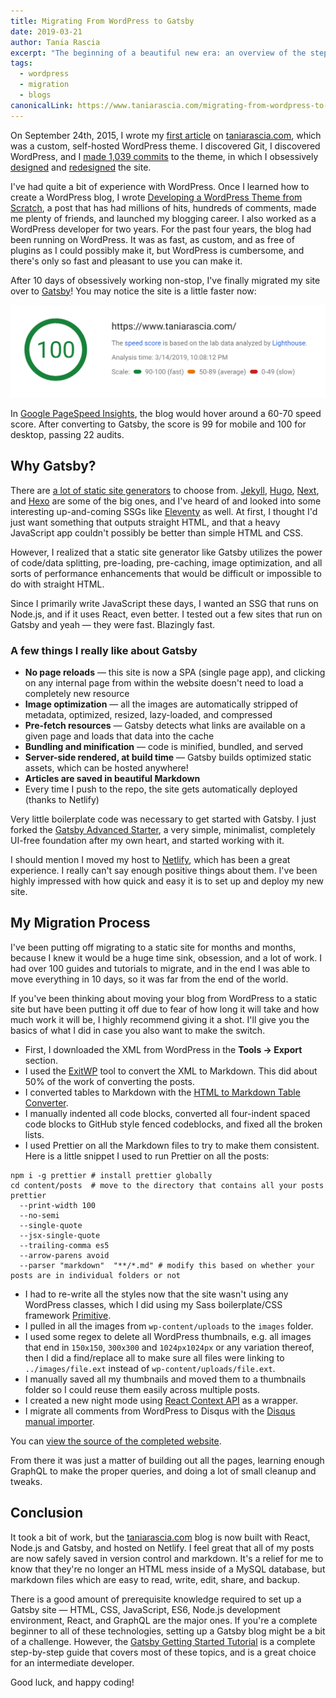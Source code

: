```yaml
---
title: Migrating From WordPress to Gatsby
date: 2019-03-21
author: Tania Rascia
excerpt: "The beginning of a beautiful new era: an overview of the steps I took to migrate my blog from WordPress to Gatsby."
tags:
  - wordpress
  - migration
  - blogs
canonicalLink: https://www.taniarascia.com/migrating-from-wordpress-to-gatsby/
---
```


On September 24th, 2015, I wrote my [first article](https://www.taniarascia.com/getting-started-with-git/) on [taniarascia.com](https://www.taniarascia.com), which was a custom, self-hosted WordPress theme. I discovered Git, I discovered WordPress, and I [made 1,039 commits](https://github.com/taniarascia/oblate) to the theme, in which I obsessively [designed](https://www.taniarascia.com/version-2-0-website-redesign-863-commits-later/) and [redesigned](https://www.taniarascia.com/website-redesign-version-4-0/) the site.

I've had quite a bit of experience with WordPress. Once I learned how to create a WordPress blog, I wrote [Developing a WordPress Theme from Scratch](https://www.taniarascia.com/developing-a-wordpress-theme-from-scratch/), a post that has had millions of hits, hundreds of comments, made me plenty of friends, and launched my blogging career. I also worked as a WordPress developer for two years. For the past four years, the blog had been running on WordPress. It was as fast, as custom, and as free of plugins as I could possibly make it, but WordPress is cumbersome, and there's only so fast and pleasant to use you can make it.

After 10 days of obsessively working non-stop, I've finally migrated my site over to [Gatsby](/)! You may notice the site is a little faster now:

![Lighthouse Performance Score](./images/speed.png)

In [Google PageSpeed Insights](https://developers.google.com/speed/pagespeed/insights/), the blog would hover around a 60-70 speed score. After converting to Gatsby, the score is 99 for mobile and 100 for desktop, passing 22 audits.

## Why Gatsby?

There are [a lot of static site generators](https://www.staticgen.com/) to choose from. [Jekyll](https://jekyllrb.com/), [Hugo](https://gohugo.io/), [Next](https://nextjs.org/), and [Hexo](https://hexo.io/) are some of the big ones, and I've heard of and looked into some interesting up-and-coming SSGs like [Eleventy](https://www.11ty.io/) as well. At first, I thought I'd just want something that outputs straight HTML, and that a heavy JavaScript app couldn't possibly be better than simple HTML and CSS.

However, I realized that a static site generator like Gatsby utilizes the power of code/data splitting, pre-loading, pre-caching, image optimization, and all sorts of performance enhancements that would be difficult or impossible to do with straight HTML.

Since I primarily write JavaScript these days, I wanted an SSG that runs on Node.js, and if it uses React, even better. I tested out a few sites that run on Gatsby and yeah ― they were fast. Blazingly fast.

### A few things I really like about Gatsby

- **No page reloads** ― this site is now a SPA (single page app), and clicking on any internal page from within the website doesn't need to load a completely new resource
- **Image optimization** ― all the images are automatically stripped of metadata, optimized, resized, lazy-loaded, and compressed
- **Pre-fetch resources** ― Gatsby detects what links are available on a given page and loads that data into the cache
- **Bundling and minification** ― code is minified, bundled, and served
- **Server-side rendered, at build time** ― Gatsby builds optimized static assets, which can be hosted anywhere!
- **Articles are saved in beautiful Markdown**
- Every time I push to the repo, the site gets automatically deployed (thanks to Netlify)

Very little boilerplate code was necessary to get started with Gatsby. I just forked the [Gatsby Advanced Starter](https://github.com/vagr9k/gatsby-advanced-starter/), a very simple, minimalist, completely UI-free foundation after my own heart, and started working with it.

I should mention I moved my host to [Netlify](https://www.netlify.com/), which has been a great experience. I really can't say enough positive things about them. I've been highly impressed with how quick and easy it is to set up and deploy my new site.

## My Migration Process

I've been putting off migrating to a static site for months and months, because I knew it would be a huge time sink, obsession, and a lot of work. I had over 100 guides and tutorials to migrate, and in the end I was able to move everything in 10 days, so it was far from the end of the world.

If you've been thinking about moving your blog from WordPress to a static site but have been putting it off due to fear of how long it will take and how much work it will be, I highly recommend giving it a shot. I'll give you the basics of what I did in case you also want to make the switch.

- First, I downloaded the XML from WordPress in the **Tools -> Export** section.
- I used the [ExitWP](https://github.com/thomasf/exitwp) tool to convert the XML to Markdown. This did about 50% of the work of converting the posts.
- I converted tables to Markdown with the [HTML to Markdown Table Converter](https://jmalarcon.github.io/markdowntables/).
- I manually indented all code blocks, converted all four-indent spaced code blocks to GitHub style fenced codeblocks, and fixed all the broken lists.
- I used Prettier on all the Markdown files to try to make them consistent. Here is a little snippet I used to run Prettier on all the posts:

```shell
npm i -g prettier # install prettier globally
cd content/posts  # move to the directory that contains all your posts
prettier
  --print-width 100
  --no-semi
  --single-quote
  --jsx-single-quote
  --trailing-comma es5
  --arrow-parens avoid
  --parser "markdown"  "**/*.md" # modify this based on whether your posts are in individual folders or not
```

- I had to re-write all the styles now that the site wasn't using any WordPress classes, which I did using my Sass boilerplate/CSS framework [Primitive](https://taniarascia.github.io/primitive).
- I pulled in all the images from `wp-content/uploads` to the `images` folder.
- I used some regex to delete all WordPress thumbnails, e.g. all images that end in `150x150`, `300x300` and `1024px1024px` or any variation thereof, then I did a find/replace all to make sure all files were linking to `../images/file.ext` instead of `wp-content/uploads/file.ext`.
- I manually saved all my thumbnails and moved them to a thumbnails folder so I could reuse them easily across multiple posts.
- I created a new night mode using [React Context API](/blog/2019-01-31-using-react-context-api-with-gatsby/) as a wrapper.
- I migrate all comments from WordPress to Disqus with the [Disqus manual importer](https://help.disqus.com/import-export-and-syncing/importing-comments-from-wordpress).

You can [view the source of the completed website](https://github.com/taniarascia/taniarascia.com).

From there it was just a matter of building out all the pages, learning enough GraphQL to make the proper queries, and doing a lot of small cleanup and tweaks.

## Conclusion

It took a bit of work, but the [taniarascia.com](https://www.taniarascia.com) blog is now built with React, Node.js and Gatsby, and hosted on Netlify. I feel great that all of my posts are now safely saved in version control and markdown. It's a relief for me to know that they're no longer an HTML mess inside of a MySQL database, but markdown files which are easy to read, write, edit, share, and backup.

There is a good amount of prerequisite knowledge required to set up a Gatsby site ― HTML, CSS, JavaScript, ES6, Node.js development environment, React, and GraphQL are the major ones. If you're a complete beginner to all of these technologies, setting up a Gatsby blog might be a bit of a challenge. However, the [Gatsby Getting Started Tutorial](/tutorial/) is a complete step-by-step guide that covers most of these topics, and is a great choice for an intermediate developer.

Good luck, and happy coding!
